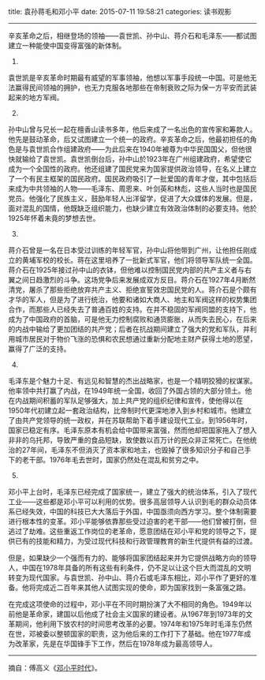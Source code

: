 title: 袁孙蒋毛和邓小平
date: 2015-07-11 19:58:21
categories: 读书观影


---

辛亥革命之后，相继登场的领袖——袁世凯、孙中山、蒋介石和毛泽东——都试图建立一种能使中国变得富强的新体制。 

<!--more-->

1.

袁世凯是辛亥革命时期最有威望的军事领袖，他想以军事手段统一中国。可是他无法赢得民间领袖的拥护，也无力克服各地那些在帝制衰败之际为保一方平安而武装起来的地方军阀。

2.

孙中山曾与兄长一起在檀香山读书多年，他后来成了一名出色的宣传家和筹款人。他先是鼓动革命，后又试图建立一个统一的政府。辛亥革命之后，他最初担任的角色是与袁世凯合作组建政府——为此后来在1940年被尊为中华民国国父，但他很快就输给了袁世凯。袁世凯倒台后，孙中山於1923年在广州组建政府，希望使它成为一个全国性的政府。他还组建了国民党来为国家提供政治领导，在名义上建立了一个有民主框架的国民政府。国民政府吸引了一批爱国的青年才俊，其中包括后来成为中共领袖的人物——毛泽东、周恩来、叶剑英和林彪，这些人当时也是国民党员。他强化了民族主义，鼓励年轻人出洋留学，促进了大众媒体的发展。但是，面对混乱的国情，他既缺乏组织能力，也缺少建立有效政治体制的必要支持。他於1925年怀着未竟的梦想去世。 

3.

蒋介石曾是一名在日本受过训练的年轻军官，孙中山将他带到广州，让他担任刚成立的黄埔军校的校长。蒋在这里培养了一批新式军官，他们将领导军队统一全国。蒋介石在1925年接过孙中山的衣钵，但他难以控制国民党内部的共产主义者与右翼之间日趋激烈的斗争。这场党争后来发展成双方反目。蒋介石在1927年4月断然清党，屠杀了那些拒绝放弃共产主义、拒绝宣誓效忠国民党的人。蒋介石是个颇有才华的军人，但是为了进行统治，他要和诸如大商人、地主和军阀这样的权势集团合作，而那些人已经失去了普通百姓的支持。在并不稳固的军阀同盟的支持下，他成为了中国政府的首脑，可是他无力控制腐败和通货膨胀，从而失去民心，在后来的内战中输给了更加团结的共产党；后者在抗战期间建立了强大的党和军队，并利用城市居民对于物价飞涨的恐惧和农民想通过重新分配地主财产获得土地的愿望，赢得了广泛的支持。 

4.

毛泽东是个魅力十足、有远见和智慧的杰出战略家，也是一个精明狡猾的权谋家。他率领中共打赢了内战，在1949年统一全国，收回了外国占领的大部分领土。他在内战期间积蓄的军队足够强大，加上共产党的组织纪律和宣传，使他得以在1950年代初建立起一套政治结构，比帝制时代更深地渗入到乡村和城市。他建立了由共产党领导的统一政权，并在苏联帮助下着手建设现代工业。到1956年时，国家已稳定有序。毛泽东原本有机会给中国带来富强，然而他却把国家拖入了想入非非的乌托邦，导致严重的食品短缺，致使数以百万计的民众非正常死亡。在他统治的27年间，毛泽东不但消灭了资本家和地主，也毁掉了很多知识分子和自己手下的老干部。1976年毛去世时，国家仍然处在混乱和贫穷之中。

5.

邓小平上台时，毛泽东已经完成了国家统一，建立了强大的统治体系，引入了现代工业——这些都是邓小平可以利用的优势。很多高层领导人认识到毛的群众动员体系已经失效，中国的科技已大大落后于外国，中国亟须向西方学习。整个体制需要进行根本性的变革。邓小平能够依靠那些受过迫害的老干部——他们曾被打倒，但逃过了劫难。这些重返工作岗位的老革命，愿意团结在邓小平和党的领导之下，提供已有的技能和精力，为受过现代科技和行政管理教育的新生代提供有益的过渡。

但是，如果缺少一个强而有力的、能够将国家团结起来并为它提供战略方向的领导人，中国在1978年具备的所有这些有利条件，仍不足以让这个巨大而混乱的文明转变为现代国家。与袁世凯、孙中山、蒋介石或毛泽东相比，邓小平作了更好的准备。他将完成近二百年来其他人试图实现的使命，即为国家找到一条富强之路。

在完成这项使命的过程中，邓小平在不同时期扮演了大不相同的角色。1949年以前他是革命家，建国以后他成了社会主义国家的建设者。从1967年到1973年的文革期间，他利用下放农村的时间思考改革的必要。1974年和1975年时毛泽东仍然在世，邓被委以整顿国家的职责，这为他后来的工作打下了基础。他在1977年成为改革家，先是在华国锋手下工作，然后在1978年成为最高领导人。 

-----

摘自：傅高义《[邓小平时代][1]》。


  [1]: http://book.douban.com/subject/20424526/
